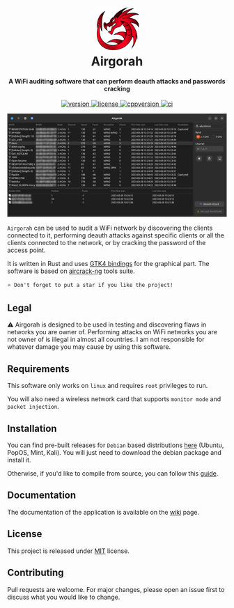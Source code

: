 <h1 align="center">
  <img src="icons/app_icon.png" width=100 height=100/><br>
  Airgorah
  </a>
</h1>

<h4 align="center">A WiFi auditing software that can perform deauth attacks and passwords cracking</h4>

<p align="center">
  <a href="https://github.com/martin-olivier/airgorah/releases/tag/v0.4.0">
    <img src="https://img.shields.io/badge/Version-0.4.0_(beta)-blue.svg" alt="version"/>
  </a>
  <a href="https://github.com/martin-olivier/airgorah/blob/main/LICENSE">
    <img src="https://img.shields.io/badge/License-MIT-darkgreen.svg" alt="license"/>
  </a>
  <a href="https://www.rust-lang.org/">
    <img src="https://img.shields.io/badge/Language-Rust-orange.svg" alt="cppversion"/>
  </a>
  <a href="https://github.com/martin-olivier/airgorah/actions/workflows/CI.yml">
    <img src="https://github.com/martin-olivier/airgorah/actions/workflows/CI.yml/badge.svg" alt="ci"/>
  </a>
</p>

![illustration](.github/assets/illustration.png)

`Airgorah` can be used to audit a WiFi network by discovering the clients connected to it, performing deauth attacks against specific clients or all the clients connected to the network, or by cracking the password of the access point.

It is written in Rust and uses [GTK4 bindings](https://github.com/gtk-rs/gtk4-rs) for the graphical part. The software is based on [aircrack-ng](https://github.com/aircrack-ng/aircrack-ng) tools suite.

`⭐ Don't forget to put a star if you like the project!`

## Legal

⚠️ Airgorah is designed to be used in testing and discovering flaws in networks you are owner of. Performing attacks on WiFi networks you are not owner of is illegal in almost all countries. I am not responsible for whatever damage you may cause by using this software.

## Requirements

This software only works on `linux` and requires `root` privileges to run.

You will also need a wireless network card that supports `monitor mode` and `packet injection`.

## Installation

You can find pre-built releases for `Debian` based distributions [here](https://github.com/martin-olivier/airgorah/releases/latest) (Ubuntu, PopOS, Mint, Kali). You will just need to download the debian package and install it.

Otherwise, if you'd like to compile from source, you can follow this [guide](https://github.com/martin-olivier/airgorah/wiki/Build-from-source).

## Documentation

The documentation of the application is available on the [wiki](https://github.com/martin-olivier/airgorah/wiki) page.

## License

This project is released under [MIT](LICENSE) license.

## Contributing

Pull requests are welcome. For major changes, please open an issue first to discuss what you would like to change.
